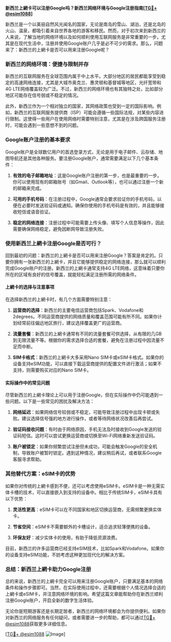 **新西兰上網卡可以注册Google吗？新西兰网络环境与Google注册指南[[TG💪+ @esim1088](https://t.me/s/esim1088)]**

新西兰是一个以美丽自然风光闻名的国家，无论是南岛的雪山、湖泊，还是北岛的火山、温泉，都吸引着来自世界各地的游客和移民。然而，对于初次来到新西兰的人来说，了解当地的网络环境以及如何顺利使用互联网服务是非常重要的一步。尤其是在现代生活中，注册并使用Google账户几乎是必不可少的需求。那么，问题来了：新西兰的上網卡是否可以用来注册Google呢？

### 新西兰的网络环境：便捷与限制并存

新西兰的互联网服务在全球范围内属于中上水平。大部分地区的居民都能享受到稳定的高速网络连接，尤其是大城市奥克兰、惠灵顿和基督城等地区，光纤宽带和4G LTE网络覆盖较为广泛。不过，新西兰的网络环境也有其独特之处，比如部分地区可能存在信号弱或不稳定的情况。

此外，新西兰作为一个相对独立的国家，其网络政策也受到一定的国际影响。例如，新西兰的互联网服务提供商（ISP）可能会遵循一些国际法规，对某些内容进行限制。这使得一些用户在使用网络时需要特别注意，尤其是在涉及跨国服务注册时，可能会遇到一些意想不到的问题。

### Google账户注册的基本要求

Google账户是全球数亿用户的首选登录方式，无论是用于电子邮件、云存储、地图导航还是其他各种服务。要注册Google账户，通常需要满足以下几个基本条件：

1. **有效的电子邮箱地址**：这是Google账户注册的第一步，也是最重要的一步。你可以使用现有的邮箱账号（如Gmail、Outlook等），也可以通过注册一个新的邮箱来完成。
   
2. **可用的手机号码**：在注册过程中，Google通常会要求验证你的手机号码，以便在必要时发送验证码或通知。确保你使用的手机号码是有效的，并且能够接收短信或语音验证。

3. **稳定的网络连接**：注册过程中可能需要上传头像、填写个人信息等操作，因此需要确保网络稳定，避免因断网导致注册失败。

### 使用新西兰上網卡注册Google是否可行？

回到最初的问题：新西兰的上網卡是否可以用来注册Google？答案是肯定的。只要你拥有一张新西兰的上網卡，并且它能够提供稳定的网络连接，那么就可以顺利完成Google账户的注册。新西兰的上網卡通常支持4G LTE网络，这意味着只要你所在的区域有良好的信号覆盖，就能轻松满足注册所需的网络条件。

#### 上網卡的选择与注意事项

在选择新西兰的上網卡时，有几个方面需要特别注意：

1. **运营商的选择**：新西兰的主要电信运营商包括Spark、Vodafone和2degrees。不同运营商提供的网络质量和覆盖范围可能有所不同。如果你计划经常前往偏远地区旅行，建议选择覆盖更广的运营商。

2. **流量套餐**：新西兰的上網卡通常有不同的流量套餐可供选择，从有限的几GB到无限流量不等。根据你的需求选择合适的套餐，避免在注册过程中因流量不足而中断。

3. **SIM卡格式**：新西兰的上網卡大多采用Nano SIM卡或eSIM卡格式。如果你的设备支持eSIM功能，可以直接下载运营商提供的配置文件进行激活；如果不支持，则需要购买对应的Nano SIM卡。

#### 实际操作中的常见问题

尽管新西兰的上網卡理论上可以用于注册Google，但在实际操作中仍可能遇到一些问题。以下是一些常见的困扰及解决方法：

1. **网络延迟**：如果网络信号较弱或不稳定，可能导致注册过程中出现卡顿或失败。建议选择信号强的地方进行操作，或者等待网络状况改善后再尝试。

2. **验证码接收问题**：有时由于网络原因，手机无法及时接收到Google发送的验证码短信。这时可以尝试更换运营商或切换至Wi-Fi网络重新发送验证码。

3. **账户被锁定**：如果你频繁尝试注册但未成功，可能会触发Google的安全机制，导致账户被暂时锁定。遇到这种情况，建议稍后再试，或者联系Google客服寻求帮助。

### 其他替代方案：eSIM卡的优势

如果你对传统的上網卡感到不便，还可以考虑使用eSIM卡。eSIM卡是一种无需实体卡槽的技术，可以直接嵌入到支持的设备中。相比于传统SIM卡，eSIM卡具有以下优势：

1. **灵活性更高**：eSIM卡可以在不同国家和地区切换运营商，无需频繁更换实体卡。
   
2. **节省空间**：eSIM卡不需要额外的卡槽设计，适合追求轻薄便携的设备。

3. **环保友好**：减少实体卡的使用，有助于降低资源浪费。

目前，新西兰的许多运营商已经支持eSIM技术，比如Spark和Vodafone。如果你的设备支持eSIM功能，不妨考虑这种更加现代化的解决方案。

### 总结：新西兰上網卡助力Google注册

总的来说，新西兰的上網卡完全可以用来注册Google账户，只要满足基本的网络条件和操作步骤即可。当然，在实际使用过程中，还需要根据个人情况选择合适的上網卡或eSIM卡，并注意网络环境的影响。希望这篇文章能帮助你在新西兰顺利注册Google账户，开启全新的数字生活体验。

无论你是短期游客还是长期定居者，新西兰的网络环境都会为你提供便利。如果你对新西兰的网络服务有任何疑问，或者需要进一步的帮助，都可以通过[TG💪+ @esim1088](https://t.me/s/esim1088)获取更多详细信息。

[[TG💪+ @esim1088](https://t.me/s/esim1088) ![Image](https://i.postimg.cc/4NQfJmqS/Snipaste-2025-05-13-00-14-12.png)]